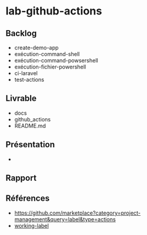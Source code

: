 # lab-github-actions

## Backlog

- create-demo-app
- exécution-command-shell
- exécution-command-powsershell
- exécution-fichier-powershell
- ci-laravel
- test-actions

## Livrable 
 
- docs
- github_actions
- README.md



## Présentation

- []()

## Rapport 


## Références 

- https://github.com/marketplace?category=project-management&query=label&type=actions
- [working-label](https://github.com/marketplace/actions/working-label)

